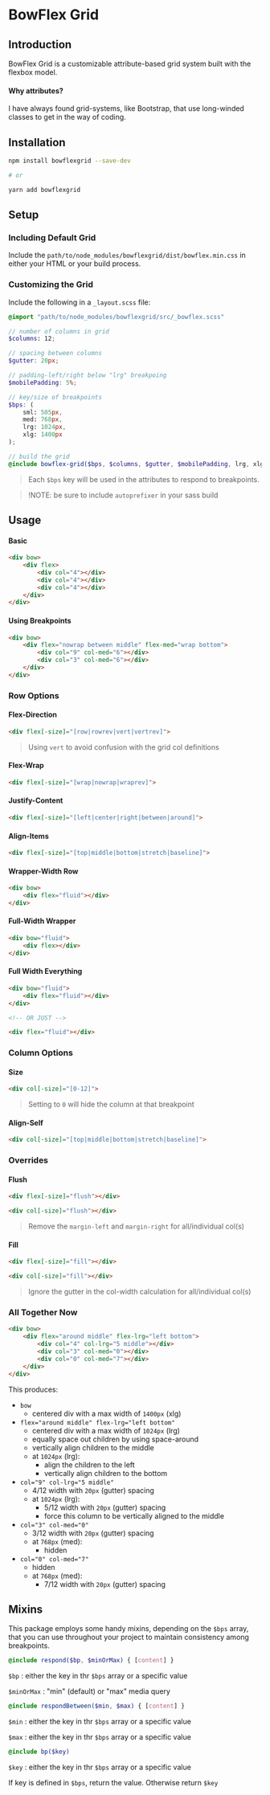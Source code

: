 # BowFlex Grid

## Introduction

BowFlex Grid is a customizable attribute-based grid system built with the flexbox model. 

#### Why attributes?

I have always found grid-systems, like Bootstrap, that use long-winded classes to get in the way of coding.

## Installation

```bash
npm install bowflexgrid --save-dev

# or

yarn add bowflexgrid
```

## Setup

### Including Default Grid

Include the `path/to/node_modules/bowflexgrid/dist/bowflex.min.css` in either your HTML or your build process.

### Customizing the Grid

Include the following in a `_layout.scss` file:

```scss
@import "path/to/node_modules/bowflexgrid/src/_bowflex.scss"

// number of columns in grid
$columns: 12;

// spacing between columns
$gutter: 20px;

// padding-left/right below "lrg" breakpoing
$mobilePadding: 5%;

// key/size of breakpoints
$bps: (
	sml: 505px,
	med: 768px,
	lrg: 1024px,
	xlg: 1400px
);

// build the grid
@include bowflex-grid($bps, $columns, $gutter, $mobilePadding, lrg, xlg);
```
> Each `$bps` key will be used in the attributes to respond to breakpoints.

> !NOTE: be sure to include `autoprefixer` in your sass build

## Usage

#### Basic
```html
<div bow>
	<div flex>
		<div col="4"></div>
		<div col="4"></div>
		<div col="4"></div>
	</div>
</div>
```

#### Using Breakpoints
```html
<div bow>
	<div flex="nowrap between middle" flex-med="wrap bottom">
		<div col="9" col-med="6"></div>
		<div col="3" col-med="6"></div>
	</div>
</div>
```

### Row Options

#### Flex-Direction
```html
<div flex[-size]="[row|rowrev|vert|vertrev]">
```
> Using `vert` to avoid confusion with the grid col definitions

#### Flex-Wrap
```html
<div flex[-size]="[wrap|nowrap|wraprev]">
```

#### Justify-Content
```html
<div flex[-size]="[left|center|right|between|around]">
```

#### Align-Items
```html
<div flex[-size]="[top|middle|bottom|stretch|baseline]">
```

#### Wrapper-Width Row
```html
<div bow>
	<div flex="fluid"></div>
</div>
```

#### Full-Width Wrapper
```html
<div bow="fluid">
	<div flex></div>
</div>
```

#### Full Width Everything
```html
<div bow="fluid">
	<div flex="fluid"></div>
</div>

<!-- OR JUST -->

<div flex="fluid"></div>
```

### Column Options

#### Size
```html
<div col[-size]="[0-12]">
```
> Setting to `0` will hide the column at that breakpoint

#### Align-Self
```html
<div col[-size]="[top|middle|bottom|stretch|baseline]">
```

### Overrides

#### Flush
```html
<div flex[-size]="flush"></div>
```
```html
<div col[-size]="flush"></div>
```
> Remove the `margin-left` and `margin-right` for all/individual col(s)

#### Fill
```html
<div flex[-size]="fill"></div>
```
```html
<div col[-size]="fill"></div>
```
> Ignore the gutter in the col-width calculation for all/individual col(s)

### All Together Now
```html
<div bow>
	<div flex="around middle" flex-lrg="left bottom">
		<div col="4" col-lrg="5 middle"></div>
		<div col="3" col-med="0"></div>
		<div col="0" col-med="7"></div>
	</div>
</div>
```
This produces:
- `bow`
	- centered div with a max width of `1400px` (xlg)
- `flex="around middle" flex-lrg="left bottom"`
	- centered div with a max width of `1024px` (lrg)
	- equally space out children by using space-around
	- vertically align children to the middle
	- at `1024px` (lrg):
		- align the children to the left
		- vertically align children to the bottom
- `col="9" col-lrg="5 middle"`
	- 4/12 width with `20px` (gutter) spacing
	- at `1024px` (lrg):
		- 5/12 width with `20px` (gutter) spacing
		- force this column to be vertically aligned to the middle
- `col="3" col-med="0"`
	- 3/12 width with `20px` (gutter) spacing
	- at `768px` (med):
		- hidden
- `col="0" col-med="7"`
	- hidden
	- at `768px` (med):
		- 7/12 width with `20px` (gutter) spacing


## Mixins

This package employs some handy mixins, depending on the `$bps` array, that  you can use throughout your project to maintain consistency among breakpoints.

```scss
@include respond($bp, $minOrMax) { [content] }
```

`$bp` : either the key in thr `$bps` array or a specific value

`$minOrMax` : "min" (default) or "max" media query

```scss
@include respondBetween($min, $max) { [content] }
```

`$min` : either the key in thr `$bps` array or a specific value

`$max` : either the key in thr `$bps` array or a specific value

```scss
@include bp($key)
```

`$key` : either the key in thr `$bps` array or a specific value

If key is defined in `$bps`, return the value. Otherwise return `$key`

